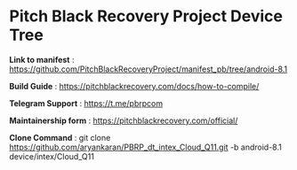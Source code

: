 # Pitch Black Recovery Project Device Tree


<b>Link to manifest</b> :  https://github.com/PitchBlackRecoveryProject/manifest_pb/tree/android-8.1

<b>Build Guide</b> :  https://pitchblackrecovery.com/docs/how-to-compile/

<b>Telegram Support</b> :  https://t.me/pbrpcom

<b>Maintainership form</b> : https://pitchblackrecovery.com/official/

<b>Clone Command</b> :   git clone https://github.com/aryankaran/PBRP_dt_intex_Cloud_Q11.git -b android-8.1 device/intex/Cloud_Q11